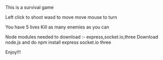 This is a survival game

Left click to shoot
wasd to move
move mouse to turn

You have 5 lives
Kill as many enemies as you can

Node modules needed to download :- express,socket.io,three
Download node.js and do npm install express socket.io three

Enjoy!!!
